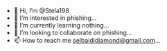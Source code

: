 - 👋 Hi, I’m @Stela198
- 👀 I’m interested in phishing...
- 🌱 I’m currently learning nothing...
- 💞️ I’m looking to collaborate on phishing...
- 📫 How to reach me selbaididiamond@gmail.com...

<!---
Stela198/Stela198 is a ✨ special ✨ repository because its `README.md` (this file) appears on your GitHub profile.
You can click the Preview link to take a look at your changes.
--->
